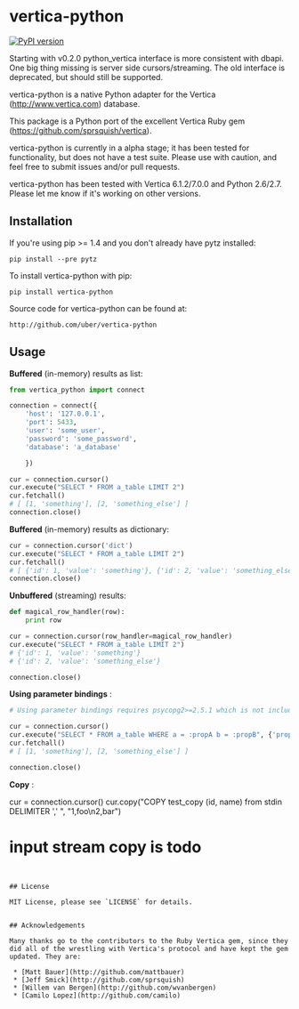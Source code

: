 # vertica-python

[![PyPI version](https://badge.fury.io/py/vertica-python.png)](http://badge.fury.io/py/vertica-python)

Starting with v0.2.0 python_vertica interface is more consistent with dbapi. One big thing missing is server side cursors/streaming. The old interface is deprecated, but should still be supported.

vertica-python is a native Python adapter for the Vertica (http://www.vertica.com) database.

This package is a Python port of the excellent Vertica Ruby gem (https://github.com/sprsquish/vertica).

vertica-python is currently in a alpha stage; it has been tested for functionality, but does not have a test suite. Please use with caution, and feel free to submit issues and/or pull requests.

vertica-python has been tested with Vertica 6.1.2/7.0.0 and Python 2.6/2.7. Please let me know if it's working on other versions.


## Installation

If you're using pip >= 1.4 and you don't already have pytz installed:

    pip install --pre pytz

To install vertica-python with pip:

    pip install vertica-python

Source code for vertica-python can be found at:

    http://github.com/uber/vertica-python

## Usage

**Buffered** (in-memory) results as list:

```python
from vertica_python import connect

connection = connect({
    'host': '127.0.0.1',
    'port': 5433,
    'user': 'some_user',
    'password': 'some_password',
    'database': 'a_database'

    })

cur = connection.cursor()
cur.execute("SELECT * FROM a_table LIMIT 2")
cur.fetchall()
# [ [1, 'something'], [2, 'something_else'] ]
connection.close()
```


**Buffered** (in-memory) results as dictionary:

```python
cur = connection.cursor('dict')
cur.execute("SELECT * FROM a_table LIMIT 2")
cur.fetchall()
# [ {'id': 1, 'value': 'something'}, {'id': 2, 'value': 'something_else'} ]
connection.close()
```


**Unbuffered** (streaming) results:

```python
def magical_row_handler(row):
    print row

cur = connection.cursor(row_handler=magical_row_handler)
cur.execute("SELECT * FROM a_table LIMIT 2")
# {'id': 1, 'value': 'something'}
# {'id': 2, 'value': 'something_else'}

connection.close()
```


**Using parameter bindings** :

```python
# Using parameter bindings requires psycopg2>=2.5.1 which is not includes with the base vertica_python requirements.

cur = connection.cursor()
cur.execute("SELECT * FROM a_table WHERE a = :propA b = :propB", {'propA': 1, 'propB': 'stringValue'})
cur.fetchall()
# [ [1, 'something'], [2, 'something_else'] ]

connection.close()
```


**Copy** :

cur = connection.cursor()
cur.copy("COPY test_copy (id, name) from stdin DELIMITER ',' ",  "1,foo\n2,bar")

# input stream copy is todo

```


## License

MIT License, please see `LICENSE` for details.


## Acknowledgements

Many thanks go to the contributors to the Ruby Vertica gem, since they did all of the wrestling with Vertica's protocol and have kept the gem updated. They are:

 * [Matt Bauer](http://github.com/mattbauer)
 * [Jeff Smick](http://github.com/sprsquish)
 * [Willem van Bergen](http://github.com/wvanbergen)
 * [Camilo Lopez](http://github.com/camilo)
